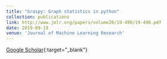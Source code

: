 ```yaml
---
title: "Graspy: Graph statistics in python"
collection: publications
link: http://www.jmlr.org/papers/volume20/19-490/19-490.pdf
date: 2019-09-19
venue: 'Journal of Machine Learning Research'
---
```

[Google Scholar](https://scholar.google.com/scholar?q=Graspy:+Graph+statistics+in+python){:target="_blank"}